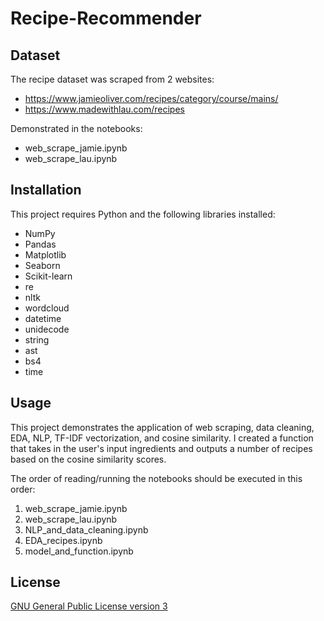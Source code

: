 # Recipe-Recommender

## Dataset
The recipe dataset was scraped from 2 websites: 
- https://www.jamieoliver.com/recipes/category/course/mains/
- https://www.madewithlau.com/recipes

Demonstrated in the notebooks:
- web_scrape_jamie.ipynb
- web_scrape_lau.ipynb

## Installation
This project requires Python and the following libraries installed:
- NumPy
- Pandas
- Matplotlib
- Seaborn
- Scikit-learn
- re
- nltk
- wordcloud
- datetime
- unidecode
- string
- ast
- bs4
- time

## Usage
This project demonstrates the application of web scraping, data cleaning, EDA, NLP, TF-IDF vectorization, and cosine similarity. I created a function that takes in the user's input ingredients and outputs a number of recipes based on the cosine similarity scores.  

The order of reading/running the notebooks should be executed in this order:
1. web_scrape_jamie.ipynb
2. web_scrape_lau.ipynb
3. NLP_and_data_cleaning.ipynb
4. EDA_recipes.ipynb
5. model_and_function.ipynb

## License 
[GNU General Public License version 3](https://opensource.org/license/gpl-3-0/)
